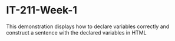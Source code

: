 # IT-211-Week-1
This demonstration displays how to declare variables correctly and construct a sentence with the declared variables in HTML
